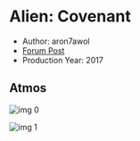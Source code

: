 # Alien: Covenant

* Author: aron7awol
* [Forum Post](https://www.avsforum.com/threads/bass-eq-for-filtered-movies.2995212/post-56777062)
* Production Year: 2017

## Atmos

![img 0](https://i.imgur.com/5Tok7kK.jpg)

![img 1](https://i.imgur.com/rgapAu3.jpg)

